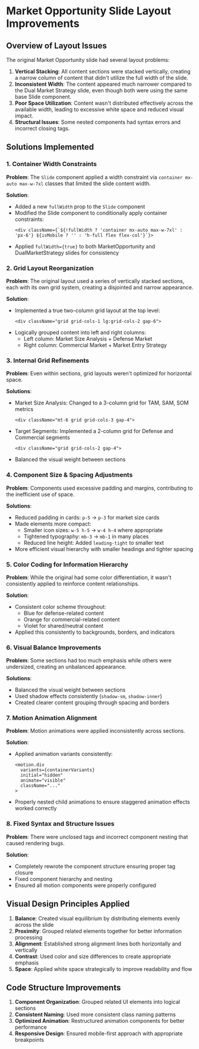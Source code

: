 # Market Opportunity Slide Layout Improvements

## Overview of Layout Issues

The original Market Opportunity slide had several layout problems:

1. **Vertical Stacking**: All content sections were stacked vertically, creating a narrow column of content that didn't utilize the full width of the slide.
2. **Inconsistent Width**: The content appeared much narrower compared to the Dual Market Strategy slide, even though both were using the same base Slide component.
3. **Poor Space Utilization**: Content wasn't distributed effectively across the available width, leading to excessive white space and reduced visual impact.
4. **Structural Issues**: Some nested components had syntax errors and incorrect closing tags.

## Solutions Implemented

### 1. Container Width Constraints

**Problem**: The `Slide` component applied a width constraint via `container mx-auto max-w-7xl` classes that limited the slide content width.

**Solution**:
- Added a new `fullWidth` prop to the `Slide` component
- Modified the Slide component to conditionally apply container constraints:
  ```tsx
  <div className={`${!fullWidth ? 'container mx-auto max-w-7xl' : 'px-6'} ${isMobile ? '' : 'h-full flex flex-col'}`}>
  ```
- Applied `fullWidth={true}` to both MarketOpportunity and DualMarketStrategy slides for consistency

### 2. Grid Layout Reorganization

**Problem**: The original layout used a series of vertically stacked sections, each with its own grid system, creating a disjointed and narrow appearance.

**Solution**:
- Implemented a true two-column grid layout at the top level:
  ```tsx
  <div className="grid grid-cols-1 lg:grid-cols-2 gap-6">
  ```
- Logically grouped content into left and right columns:
  - Left column: Market Size Analysis + Defense Market
  - Right column: Commercial Market + Market Entry Strategy

### 3. Internal Grid Refinements

**Problem**: Even within sections, grid layouts weren't optimized for horizontal space.

**Solutions**:
- Market Size Analysis: Changed to a 3-column grid for TAM, SAM, SOM metrics
  ```tsx
  <div className="mt-6 grid grid-cols-3 gap-4">
  ```
- Target Segments: Implemented a 2-column grid for Defense and Commercial segments
  ```tsx
  <div className="grid grid-cols-2 gap-4">
  ```
- Balanced the visual weight between sections

### 4. Component Size & Spacing Adjustments

**Problem**: Components used excessive padding and margins, contributing to the inefficient use of space.

**Solutions**:
- Reduced padding in cards: `p-5` → `p-3` for market size cards
- Made elements more compact:
  - Smaller icon sizes: `w-5 h-5` → `w-4 h-4` where appropriate
  - Tightened typography: `mb-3` → `mb-1` in many places
  - Reduced line height: Added `leading-tight` to smaller text
- More efficient visual hierarchy with smaller headings and tighter spacing

### 5. Color Coding for Information Hierarchy

**Problem**: While the original had some color differentiation, it wasn't consistently applied to reinforce content relationships.

**Solution**:
- Consistent color scheme throughout:
  - Blue for defense-related content
  - Orange for commercial-related content
  - Violet for shared/neutral content
- Applied this consistently to backgrounds, borders, and indicators

### 6. Visual Balance Improvements

**Problem**: Some sections had too much emphasis while others were undersized, creating an unbalanced appearance.

**Solutions**:
- Balanced the visual weight between sections
- Used shadow effects consistently (`shadow-sm`, `shadow-inner`)
- Created clearer content grouping through spacing and borders

### 7. Motion Animation Alignment

**Problem**: Motion animations were applied inconsistently across sections.

**Solution**:
- Applied animation variants consistently:
  ```tsx
  <motion.div
    variants={containerVariants}
    initial="hidden"
    animate="visible"
    className="..."
  >
  ```
- Properly nested child animations to ensure staggered animation effects worked correctly

### 8. Fixed Syntax and Structure Issues

**Problem**: There were unclosed tags and incorrect component nesting that caused rendering bugs.

**Solution**:
- Completely rewrote the component structure ensuring proper tag closure
- Fixed component hierarchy and nesting
- Ensured all motion components were properly configured

## Visual Design Principles Applied

1. **Balance**: Created visual equilibrium by distributing elements evenly across the slide
2. **Proximity**: Grouped related elements together for better information processing
3. **Alignment**: Established strong alignment lines both horizontally and vertically
4. **Contrast**: Used color and size differences to create appropriate emphasis
5. **Space**: Applied white space strategically to improve readability and flow

## Code Structure Improvements

1. **Component Organization**: Grouped related UI elements into logical sections
2. **Consistent Naming**: Used more consistent class naming patterns
3. **Optimized Animation**: Restructured animation components for better performance
4. **Responsive Design**: Ensured mobile-first approach with appropriate breakpoints

